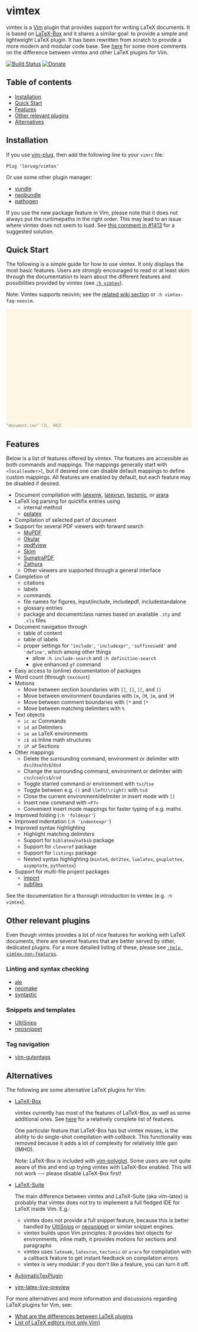 # vimtex

vimtex is a [Vim](http://www.vim.org/) plugin that provides support for writing
LaTeX documents. It is based on
[LaTeX-Box](https://github.com/LaTeX-Box-Team/LaTeX-Box) and it shares a
similar goal: to provide a simple and lightweight LaTeX plugin. It has been
rewritten from scratch to provide a more modern and modular code base. See
[here](#alternatives) for some more comments on the difference between vimtex
and other LaTeX plugins for Vim.

[![Build Status](https://travis-ci.org/lervag/vimtex.svg?branch=master)](https://travis-ci.org/lervag/vimtex)
[![Donate](https://img.shields.io/badge/Donate-PayPal-green.svg)](https://www.paypal.com/cgi-bin/webscr?cmd=_s-xclick&hosted_button_id=5N4MFVXN7U8NW)

## Table of contents

  * [Installation](#installation)
  * [Quick Start](#quick-start)
  * [Features](#features)
  * [Other relevant plugins](#other-relevant-plugins)
  * [Alternatives](#alternatives)

## Installation

If you use [vim-plug](https://github.com/junegunn/vim-plug), then add the
following line to your `vimrc` file:

```vim
Plug 'lervag/vimtex'
```

Or use some other plugin manager:
- [vundle](https://github.com/gmarik/vundle)
- [neobundle](https://github.com/Shougo/neobundle.vim)
- [pathogen](https://github.com/tpope/vim-pathogen)

If you use the new package feature in Vim, please note that it does not always put the runtimepaths in the right order. This may lead to an issue where vimtex does not seem to load. See [this comment in #1413](https://github.com/lervag/vimtex/issues/1413#issuecomment-513253660) for a suggested solution.

## Quick Start

The following is a simple guide for how to use vimtex. It only displays the
most basic features. Users are _strongly_ encouraged to read or at least skim
through the documentation to learn about the different features and
possibilities provided by vimtex (see [`:h vimtex`](doc/vimtex.txt)).

Note: Vimtex supports neovim; see the [related wiki
section](https://github.com/lervag/vimtex/wiki/introduction#neovim) or `:h
vimtex-faq-neovim`.

![Quick start gif](media/quick_start.gif?raw=true)

## Features

Below is a list of features offered by vimtex.  The features are accessible as
both commands and mappings.  The mappings generally start with
`<localleader>l`, but if desired one can disable default mappings to define
custom mappings.  All features are enabled by default, but each feature may be
disabled if desired.

- Document compilation with
  [latexmk](http://users.phys.psu.edu/~collins/software/latexmk-jcc/),
  [latexrun](https://github.com/aclements/latexrun),
  [tectonic](https://tectonic-typesetting.github.io), or
  [arara](https://github.com/cereda/arara)
- LaTeX log parsing for quickfix entries using
  - internal method
  - [pplatex](https://github.com/stefanhepp/pplatex)
- Compilation of selected part of document
- Support for several PDF viewers with forward search
  - [MuPDF](http://www.mupdf.com/)
  - [Okular](https://okular.kde.org/)
  - [qpdfview](https://launchpad.net/qpdfview)
  - [Skim](http://skim-app.sourceforge.net/)
  - [SumatraPDF](http://www.sumatrapdfreader.org/free-pdf-reader.html)
  - [Zathura](https://pwmt.org/projects/zathura/)
  - Other viewers are supported through a general interface
- Completion of
  - citations
  - labels
  - commands
  - file names for figures, input/include, includepdf, includestandalone
  - glossary entries
  - package and documentclass names based on available `.sty` and `.cls` files
- Document navigation through
  - table of content
  - table of labels
  - proper settings for `'include'`, `'includexpr'`, `'suffixesadd'` and
    `'define'`, which among other things
    - allow `:h include-search` and `:h definition-search`
    - give enhanced `gf` command
- Easy access to (online) documentation of packages
- Word count (through `texcount`)
- Motions
  - Move between section boundaries with `[[`, `[]`, `][`, and `]]`
  - Move between environment boundaries with `[m`, `[M`, `]m`, and `]M`
  - Move between comment boundaries with `[*` and `]*`
  - Move between matching delimiters with `%`
- Text objects
  - `ic ac` Commands
  - `id ad` Delimiters
  - `ie ae` LaTeX environments
  - `i$ a$` Inline math structures
  - `iP aP` Sections
- Other mappings
  - Delete the surrounding command, environment or delimiter with
    `dsc`/`dse`/`ds$`/`dsd`
  - Change the surrounding command, environment or delimiter with
    `csc`/`cse`/`cs$`/`csd`
  - Toggle starred command or environment with `tsc`/`tse`
  - Toggle between e.g. `()` and `\left(\right)` with `tsd`
  - Close the current environment/delimiter in insert mode with `]]`
  - Insert new command with `<F7>`
  - Convenient insert mode mappings for faster typing of e.g. maths
- Improved folding (`:h 'foldexpr'`)
- Improved indentation (`:h 'indentexpr'`)
- Improved syntax highlighting
  - Highlight matching delimiters
  - Support for `biblatex`/`natbib` package
  - Support for `cleveref` package
  - Support for `listings` package
  - Nested syntax highlighting (`minted`, `dot2tex`, `lualatex`,
    `gnuplottex`, `asymptote`, `pythontex`)
- Support for multi-file project packages
  - [import](http://ctan.uib.no/macros/latex/contrib/import/import.pdf)
  - [subfiles](http://ctan.uib.no/macros/latex/contrib/subfiles/subfiles.pdf)

See the documentation for a thorough introduction to vimtex (e.g. `:h vimtex`).

## Other relevant plugins

Even though vimtex provides a lot of nice features for working with LaTeX
documents, there are several features that are better served by other,
dedicated plugins. For a more detailed listing of these, please see [`:help
vimtex-non-features`](doc/vimtex.txt#L156).

### Linting and syntax checking

  * [ale](https://github.com/w0rp/ale)
  * [neomake](https://github.com/neomake/neomake)
  * [syntastic](https://github.com/vim-syntastic/syntastic)

### Snippets and templates

  * [UltiSnips](https://github.com/SirVer/ultisnips)
  * [neosnippet](https://github.com/Shougo/neosnippet.vim)

### Tag navigation

  * [vim-gutentags](https://github.com/ludovicchabant/vim-gutentags)

## Alternatives

The following are some alternative LaTeX plugins for Vim:

- [LaTeX-Box](https://github.com/LaTeX-Box-Team/LaTeX-Box)

    vimtex currently has most of the features of LaTeX-Box, as well as
    some additional ones. See [here](#features) for a relatively complete list
    of features.

    One particular feature that LaTeX-Box has but vimtex misses, is the ability
    to do single-shot compilation _with callback_. This functionality was
    removed because it adds a lot of complexity for relatively little gain
    (IMHO).

    Note: LaTeX-Box is included with
    [vim-polyglot](https://github.com/sheerun/vim-polyglot). Some users are not
    quite aware of this and end up trying vimtex with LaTeX-Box enabled. This
    will not work --- please disable LaTeX-Box first!

- [LaTeX-Suite](http://vim-latex.sourceforge.net)

    The main difference between vimtex and LaTeX-Suite (aka vim-latex) is
    probably that vimtex does not try to implement a full fledged IDE for LaTeX
    inside Vim. E.g.:

    - vimtex does not provide a full snippet feature, because this is better
      handled by [UltiSnips](https://github.com/SirVer/ultisnips) or
      [neosnippet](https://github.com/Shougo/neosnippet.vim) or similar snippet
      engines.
    - vimtex builds upon Vim principles: It provides text objects for
      environments, inline math, it provides motions for sections and
      paragraphs
    - vimtex uses `latexmk`, `latexrun`, `tectonic` or `arara` for compilation
      with a callback feature to get instant feedback on compilation errors
    - vimtex is very modular: if you don't like a feature, you can turn it off.

- [AutomaticTexPlugin](http://atp-vim.sourceforge.net)
- [vim-latex-live-preview](https://github.com/xuhdev/vim-latex-live-preview)

For more alternatives and more information and discussions regarding LaTeX
plugins for Vim, see:

- [What are the differences between LaTeX
  plugins](http://vi.stackexchange.com/questions/2047/what-are-the-differences-between-latex-plugins)
- [List of LaTeX editors (not only
  Vim)](https://tex.stackexchange.com/questions/339/latex-editors-ides)

